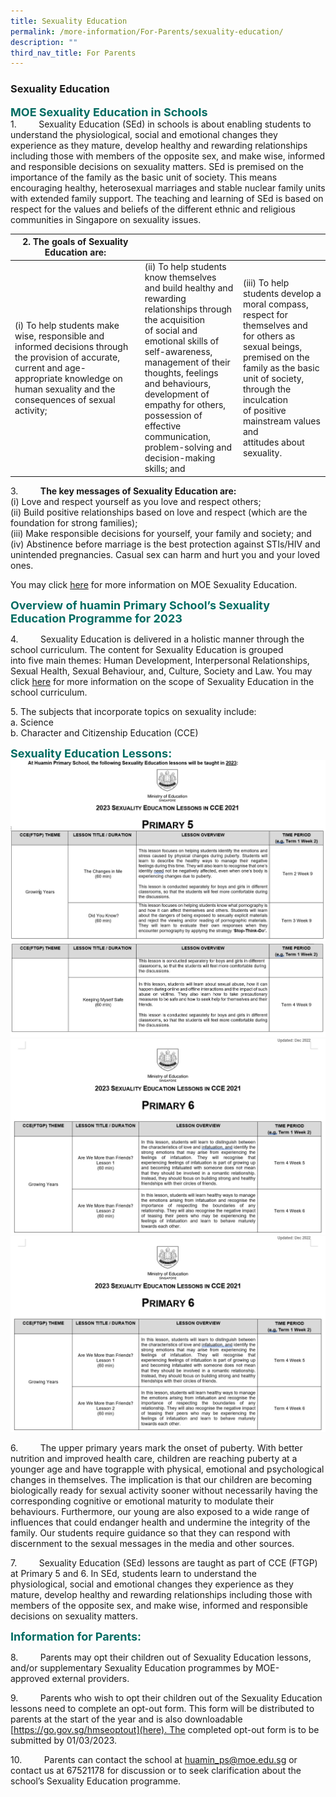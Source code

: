 ```yaml
---
title: Sexuality Education
permalink: /more-information/For-Parents/sexuality-education/
description: ""
third_nav_title: For Parents
---
```

### **Sexuality Education**

<b style="color:#016C62; font-size:18px;">MOE Sexuality Education in Schools</b><br>
1.         Sexuality Education (SEd) in schools is about enabling students to understand the physiological, social and emotional changes they experience as they mature, develop healthy and rewarding relationships including those with members of the opposite sex, and make wise, informed and responsible decisions on sexuality matters. SEd is premised on the importance of the family as the basic unit of society. This means encouraging healthy, heterosexual marriages and stable nuclear family units with extended family support. The teaching and learning of SEd is based on respect for the values and beliefs of the different ethnic and religious communities in Singapore on sexuality issues.

| 2. The goals of Sexuality Education are: |  |  |
| -------- | -------- | -------- |
| (i) To help students make wise, responsible and informed decisions through the provision of accurate, current and age-appropriate knowledge on human sexuality and the consequences of sexual activity; | (ii) To help students know themselves and build healthy and rewarding relationships through the acquisition of social and emotional skills of self-awareness, management of their thoughts, feelings and behaviours, development of empathy for others, possession of effective communication, problem-solving and decision-making skills; and     | (iii) To help students develop a moral compass, respect for themselves and for others as sexual beings, premised on the family as the basic unit of society, through the inculcation of positive mainstream values and attitudes about sexuality.     |

3.         <b>The key messages of Sexuality Education are:</b><br>
(i) Love and respect yourself as you love and respect others;<br>
(ii) Build positive relationships based on love and respect (which are the foundation for strong families);<br>
(iii) Make responsible decisions for yourself, your family and society; and<br>
(iv) Abstinence before marriage is the best protection against STIs/HIV and unintended pregnancies. Casual sex can harm and hurt you and your loved ones.

You may click [here](https://go.gov.sg/moe-sexuality-education) for more information on MOE Sexuality Education.

<b style="color:#016C62; font-size:18px;">Overview of huamin Primary School’s Sexuality Education Programme for 2023</b><br>

4.         Sexuality Education is delivered in a holistic manner through the school curriculum. The content for Sexuality Education is grouped into five main themes: Human Development, Interpersonal Relationships, Sexual Health, Sexual Behaviour, and, Culture, Society and Law. You may click [here](https://go.gov.sg/moe-sexuality-education-scope) for more information on the scope of Sexuality Education in the school curriculum.

5. The subjects that incorporate topics on sexuality include: 
<br> a. Science <br>b. Character and Citizenship Education (CCE)<br>

<b style="color:#016C62; font-size:18px;">Sexuality Education Lessons:</b><br>
![](/images/P5s1.png)
![](/images/P5s2.png)
![](/images/p6s1.png)
![](/images/p6s2.png)

6.         The upper primary years mark the onset of puberty. With better nutrition and improved health care, children are reaching puberty at a younger age and have tograpple with physical, emotional and psychological changes in themselves. The implication is that our children are becoming biologically ready for sexual activity sooner without necessarily having the corresponding cognitive or emotional maturity to modulate their behaviours. Furthermore, our young are also exposed to a wide range of influences that could endanger health and undermine the integrity of the family. Our students require guidance so that they can respond with discernment to the sexual messages in the media and other sources. 

7.         Sexuality Education (SEd) lessons are taught as part of CCE (FTGP) at Primary 5 and 6. In SEd, students learn to understand the physiological, social and emotional changes they experience as they mature, develop healthy and rewarding relationships including those with members of the opposite sex, and make wise, informed and responsible decisions on sexuality matters.

<b style="color:#016C62; font-size:18px;">Information for Parents:</b><br>

8.         Parents may opt their children out of Sexuality Education lessons, and/or supplementary Sexuality Education programmes by MOE-approved external providers.

9.         Parents who wish to opt their children out of the Sexuality Education lessons need to complete an opt-out form. This form will be distributed to parents at the start of the year and is also downloadable [https://go.gov.sg/hmseoptout](here). The completed opt-out form is to be submitted by 01/03/2023.

10.         Parents can contact the school at [huamin\_ps@moe.edu.sg](mailto:huamin_ps@moe.edu.sg) or contact us at 67521178 for discussion or to seek clarification about the school’s Sexuality Education programme.